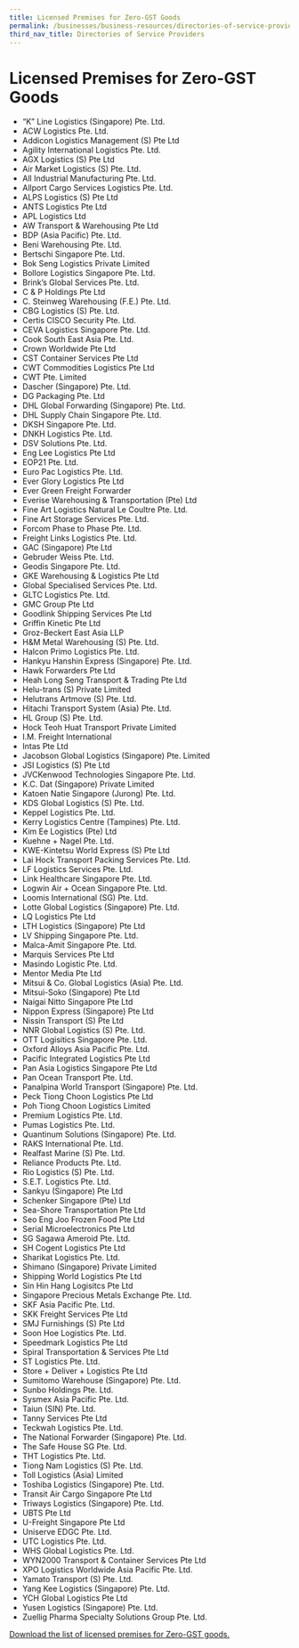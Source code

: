 ```yaml
---
title: Licensed Premises for Zero-GST Goods
permalink: /businesses/business-resources/directories-of-service-providers/licensed-premises-for-zero-gst-goods
third_nav_title: Directories of Service Providers
---
```


# Licensed Premises for Zero-GST Goods

-   “K” Line Logistics (Singapore) Pte. Ltd.
-   ACW Logistics Pte. Ltd.
-   Addicon Logistics Management (S) Pte Ltd
-   Agility International Logistics Pte. Ltd.
-   AGX Logistics (S) Pte Ltd
-   Air Market Logistics (S) Pte. Ltd.
-   All Industrial Manufacturing Pte. Ltd.
-   Allport Cargo Services Logistics Pte. Ltd.
-   ALPS Logistics (S) Pte Ltd
-   ANTS Logistics Pte Ltd
-   APL Logistics Ltd
-   AW Transport & Warehousing Pte Ltd
-   BDP (Asia Pacific) Pte. Ltd.
-   Beni Warehousing Pte. Ltd.
-   Bertschi Singapore Pte. Ltd.
-   Bok Seng Logistics Private Limited
-   Bollore Logistics Singapore Pte. Ltd.
-   Brink’s Global Services Pte. Ltd.
-   C & P Holdings Pte Ltd
-   C. Steinweg Warehousing (F.E.) Pte. Ltd.
-   CBG Logistics (S) Pte. Ltd.
-   Certis CISCO Security Pte. Ltd.
-   CEVA Logistics Singapore Pte. Ltd.
-   Cook South East Asia Pte. Ltd.
-   Crown Worldwide Pte Ltd
-   CST Container Services Pte Ltd
-   CWT Commodities Logistics Pte Ltd
-   CWT Pte. Limited
-   Dascher (Singapore) Pte. Ltd.
-   DG Packaging Pte. Ltd
-   DHL Global Forwarding (Singapore) Pte. Ltd.
-   DHL Supply Chain Singapore Pte. Ltd.
-   DKSH Singapore Pte. Ltd.
-   DNKH Logistics Pte. Ltd.
-   DSV Solutions Pte. Ltd.
-   Eng Lee Logistics Pte Ltd
-   EOP21 Pte. Ltd.
-   Euro Pac Logistics Pte. Ltd.
-   Ever Glory Logistics Pte Ltd
-   Ever Green Freight Forwarder
-   Everise Warehousing & Transportation (Pte) Ltd
-   Fine Art Logistics Natural Le Coultre Pte. Ltd.
-   Fine Art Storage Services Pte. Ltd.
-   Forcom Phase to Phase Pte. Ltd.
-   Freight Links Logistics Pte. Ltd.
-   GAC (Singapore) Pte Ltd
-   Gebruder Weiss Pte. Ltd.
-   Geodis Singapore Pte. Ltd.
-   GKE Warehousing & Logistics Pte Ltd
-   Global Specialised Services Pte. Ltd.
-   GLTC Logistics Pte. Ltd.
-   GMC Group Pte Ltd
-   Goodlink Shipping Services Pte Ltd
-   Griffin Kinetic Pte Ltd
-   Groz-Beckert East Asia LLP
-   H&M Metal Warehousing (S) Pte. Ltd.
-   Halcon Primo Logistics Pte. Ltd.
-   Hankyu Hanshin Express (Singapore) Pte. Ltd.
-   Hawk Forwarders Pte Ltd
-   Heah Long Seng Transport & Trading Pte Ltd
-   Helu-trans (S) Private Limited
-   Helutrans Artmove (S) Pte. Ltd.
-   Hitachi Transport System (Asia) Pte. Ltd.
-   HL Group (S) Pte. Ltd.
-   Hock Teoh Huat Transport Private Limited
-   I.M. Freight International
-   Intas Pte Ltd
-   Jacobson Global Logistics (Singapore) Pte. Limited
-   JSI Logistics (S) Pte Ltd
-   JVCKenwood Technologies Singapore Pte. Ltd.
-   K.C. Dat (Singapore) Private Limited
-   Katoen Natie Singapore (Jurong) Pte. Ltd.
-   KDS Global Logistics (S) Pte. Ltd.
-   Keppel Logistics Pte. Ltd.
-   Kerry Logistics Centre (Tampines) Pte. Ltd.
-   Kim Ee Logistics (Pte) Ltd
-   Kuehne + Nagel Pte. Ltd.
-   KWE-Kintetsu World Express (S) Pte Ltd
-   Lai Hock Transport Packing Services Pte. Ltd.
-   LF Logistics Services Pte. Ltd.
-   Link Healthcare Singapore Pte. Ltd.
-   Logwin Air + Ocean Singapore Pte. Ltd.
-   Loomis International (SG) Pte. Ltd.
-   Lotte Global Logistics (Singapore) Pte. Ltd.
-   LQ Logistics Pte Ltd
-   LTH Logistics (Singapore) Pte Ltd
-   LV Shipping Singapore Pte. Ltd.
-   Malca-Amit Singapore Pte. Ltd.
-   Marquis Services Pte Ltd
-   Masindo Logistic Pte. Ltd.
-   Mentor Media Pte Ltd
-   Mitsui & Co. Global Logistics (Asia) Pte. Ltd.
-   Mitsui-Soko (Singapore) Pte Ltd
-   Naigai Nitto Singapore Pte Ltd
-   Nippon Express (Singapore) Pte Ltd
-   Nissin Transport (S) Pte Ltd
-   NNR Global Logistics (S) Pte. Ltd.
-   OTT Logisitics Singapore Pte. Ltd.
-   Oxford Alloys Asia Pacific Pte. Ltd.
-   Pacific Integrated Logistics Pte Ltd
-   Pan Asia Logistics Singapore Pte Ltd
-   Pan Ocean Transport Pte. Ltd.
-   Panalpina World Transport (Singapore) Pte. Ltd.
-   Peck Tiong Choon Logistics Pte Ltd
-   Poh Tiong Choon Logistics Limited
-   Premium Logistics Pte. Ltd.
-   Pumas Logistics Pte. Ltd.
-   Quantinum Solutions (Singapore) Pte. Ltd.
-   RAKS International Pte. Ltd.
-   Realfast Marine (S) Pte. Ltd.
-   Reliance Products Pte. Ltd.
-   Rio Logistics (S) Pte. Ltd.
-   S.E.T. Logistics Pte. Ltd.
-   Sankyu (Singapore) Pte Ltd
-   Schenker Singapore (Pte) Ltd
-   Sea-Shore Transportation Pte Ltd
-   Seo Eng Joo Frozen Food Pte Ltd
-   Serial Microelectronics Pte Ltd
-   SG Sagawa Ameroid Pte. Ltd.
-   SH Cogent Logistics Pte Ltd
-   Sharikat Logistics Pte. Ltd.
-   Shimano (Singapore) Private Limited
-   Shipping World Logistics Pte Ltd
-   Sin Hin Hang Logisitcs Pte Ltd
-   Singapore Precious Metals Exchange Pte. Ltd.
-   SKF Asia Pacific Pte. Ltd.
-   SKK Freight Services Pte Ltd
-   SMJ Furnishings (S) Pte Ltd
-   Soon Hoe Logistics Pte. Ltd.
-   Speedmark Logistics Pte Ltd
-   Spiral Transportation & Services Pte Ltd
-   ST Logistics Pte. Ltd.
-   Store + Deliver + Logistics Pte Ltd
-   Sumitomo Warehouse (Singapore) Pte. Ltd.
-   Sunbo Holdings Pte. Ltd.
-   Sysmex Asia Pacific Pte. Ltd.
-   Taiun (SIN) Pte. Ltd.
-   Tanny Services Pte Ltd
-   Teckwah Logistics Pte. Ltd.
-   The National Forwarder (Singapore) Pte. Ltd.
-   The Safe House SG Pte. Ltd.
-   THT Logistics Pte. Ltd.
-   Tiong Nam Logistics (S) Pte. Ltd.
-   Toll Logistics (Asia) Limited
-   Toshiba Logistics (Singapore) Pte. Ltd.
-   Transit Air Cargo Singapore Pte Ltd
-   Triways Logistics (Singapore) Pte. Ltd.
-   UBTS Pte Ltd
-   U-Freight Singapore Pte Ltd
-   Uniserve EDGC Pte. Ltd.
-   UTC Logistics Pte. Ltd.
-   WHS Global Logistics Pte. Ltd.
-   WYN2000 Transport & Container Services Pte Ltd
-   XPO Logistics Worldwide Asia Pacific Pte. Ltd.
-   Yamato Transport (S) Pte. Ltd.
-   Yang Kee Logistics (Singapore) Pte. Ltd.
-   YCH Global Logistics Pte Ltd
-   Yusen Logistics (Singapore) Pte. Ltd.
-   Zuellig Pharma Specialty Solutions Group Pte. Ltd.

[Download the list of licensed premises for Zero-GST goods.](https://www.customs.gov.sg/-/media/licensed-premises-for-zerogst-goods-201119.pdf?la=en&hash=000A18842084ADC2FFB7EA00394D8E3871CA5C79)
